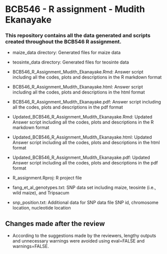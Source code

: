 # BCB546 - R assignment - Mudith Ekanayake

### This repository contains all the data generated and scripts created throughout the BCB546 R assignment.

* maize_data directory: Generated files for maize data
* teosinte_data directory: Generated files for teosinte data

* BCB546_R_Assignment_Mudith_Ekanayake.Rmd: Answer script including all the codes, plots and descriptions in the R markdown format
* BCB546_R_Assignment_Mudith_Ekanayake.html: Answer script including all the codes, plots and descriptions in the html format
* BCB546_R_Assignment_Mudith_Ekanayake.pdf: Answer script including all the codes, plots and descriptions in the pdf format

* Updated_BCB546_R_Assignment_Mudith_Ekanayake.Rmd: Updated Answer script including all the codes, plots and descriptions in the R markdown format
* Updated_BCB546_R_Assignment_Mudith_Ekanayake.html: Updated Answer script including all the codes, plots and descriptions in the html format
* Updated_BCB546_R_Assignment_Mudith_Ekanayake.pdf: Updated Answer script including all the codes, plots and descriptions in the pdf format

* R_assignment.Rproj: R project file
* fang_et_al_genotypes.txt: SNP data set including maize, teosinte (i.e., wild maize), and Tripsacum
* snp_position.txt: Additional data for SNP data file SNP id, chromosome location, nucleotide location

## Changes made after the review

* According to the suggestions made by the reviewers, lengthy outputs and unnecessary warnings were avoided using eval=FALSE and warnings=FALSE.
